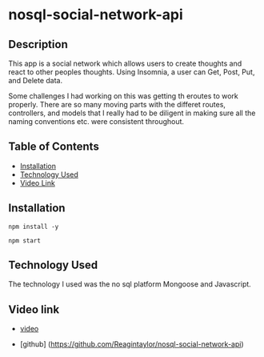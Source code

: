 # nosql-social-network-api

## Description

This app is a social network which allows users to create thoughts and react to other peoples thoughts. Using Insomnia, a user can Get, Post, Put, and Delete data. 

Some challenges I had working on this was getting th eroutes to work properly. There are so many moving parts with the differet routes, controllers, and models that I really had to be diligent in making sure all the naming conventions etc. were consistent throughout. 


## Table of Contents

- [Installation](#Installation)
- [Technology Used](#Technology-Used)
- [Video Link](#Video-link)

## Installation

`npm install -y`

`npm start`

## Technology Used

The technology I used was the no sql platform Mongoose and Javascript. 

## Video link

- [video]()

- [github] (https://github.com/Reagintaylor/nosql-social-network-api)

